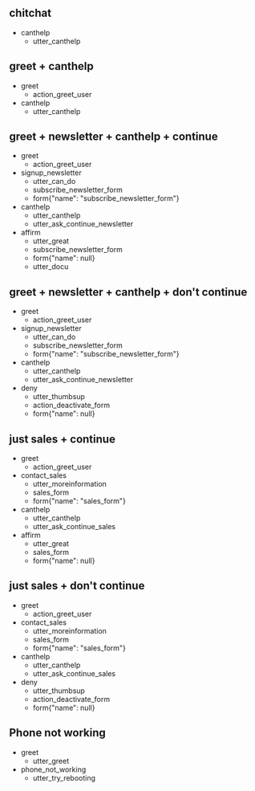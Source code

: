## chitchat
* canthelp
    - utter_canthelp

## greet + canthelp
* greet
    - action_greet_user
* canthelp
    - utter_canthelp

## greet + newsletter + canthelp + continue
* greet
    - action_greet_user
* signup_newsletter
    - utter_can_do
    - subscribe_newsletter_form
    - form{"name": "subscribe_newsletter_form"}
* canthelp
    - utter_canthelp
    - utter_ask_continue_newsletter
* affirm
    - utter_great
    - subscribe_newsletter_form
    - form{"name": null}
    - utter_docu

## greet + newsletter + canthelp + don't continue
* greet
    - action_greet_user
* signup_newsletter
    - utter_can_do
    - subscribe_newsletter_form
    - form{"name": "subscribe_newsletter_form"}
* canthelp
    - utter_canthelp
    - utter_ask_continue_newsletter
* deny
    - utter_thumbsup
    - action_deactivate_form
    - form{"name": null}

## just sales + continue
* greet
    - action_greet_user
* contact_sales
    - utter_moreinformation
    - sales_form
    - form{"name": "sales_form"}
* canthelp
    - utter_canthelp
    - utter_ask_continue_sales
* affirm
    - utter_great
    - sales_form
    - form{"name": null}

## just sales + don't continue
* greet
    - action_greet_user
* contact_sales
    - utter_moreinformation
    - sales_form
    - form{"name": "sales_form"}
* canthelp
    - utter_canthelp
    - utter_ask_continue_sales
* deny
    - utter_thumbsup
    - action_deactivate_form
    - form{"name": null}

## Phone not working

* greet
    - utter_greet
* phone_not_working
    - utter_try_rebooting
